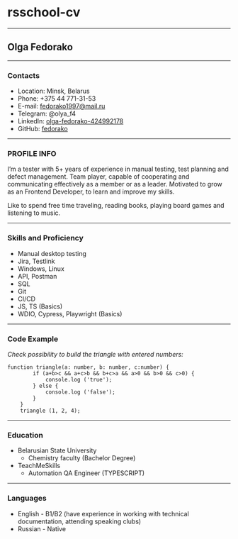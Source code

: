 # rsschool-cv
*****


## **Olga Fedorako**
*****


### **Contacts**

* Location: Minsk, Belarus
* Phone: +375 44 771-31-53
* E-mail: fedorako1997@mail.ru
* Telegram: @olya_f4
* LinkedIn: [olga-fedorako-424992178](https://www.linkedin.com/in/olga-fedorako-424992178)
* GitHub: [fedorako](https://github.com/fedorako)
*****


### **PROFILE INFO**

I’m a tester with 5+ years of experience in manual testing, test planning and defect management. Team player, capable of cooperating and communicating effectively as a member or as a leader. Motivated to grow as an Frontend Developer, to learn and improve my skills.


Like to spend free time traveling, reading books, playing board games and listening to music.
*****


### **Skills and Proficiency**

+ Manual desktop testing
+ Jira, Testlink
+ Windows, Linux
+ API, Postman
+ SQL
+ Git
+ CI/CD
+ JS, TS (Basics)
+ WDIO, Cypress, Playwright (Basics)
*****


### **Code Example**

_Check possibility to build the triangle with entered numbers:_

```
function triangle(a: number, b: number, c:number) {
        if (a+b>c && a+c>b && b+c>a && a>0 && b>0 && c>0) {
            console.log ('true'); 
        } else {
            console.log ('false');
        }
    }
    triangle (1, 2, 4);
```
*****

### **Education**

* Belarusian State University
    + Chemistry faculty (Bachelor Degree)
* TeachMeSkills
    + Automation QA Engineer (TYPESCRIPT)
*****

### **Languages**

* English - B1/B2 (have experience in working with technical documentation, attending speaking clubs)
* Russian - Native
